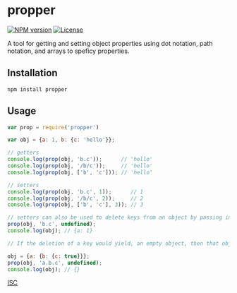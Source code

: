 # propper

[![NPM version][npm-img]][npm-url]
[![License][license-img]][license-url]

A tool for getting and setting object properties using dot notation, path notation, and arrays to speficy properties.

## Installation

```
npm install propper
```

## Usage

``` javascript
var prop = require('propper')

var obj = {a: 1, b: {c: 'hello'}};

// getters
console.log(prop(obj, 'b.c'));      // 'hello'
console.log(prop(obj, '/b/c'));     // 'hello'
console.log(prop(obj, ['b', 'c'])); // 'hello'

// setters
console.log(prop(obj, 'b.c', 1));      // 1
console.log(prop(obj, '/b/c', 2));     // 2
console.log(prop(obj, ['b', 'c'], 3)); // 3

// setters can also be used to delete keys from an object by passing in undefined as the value
prop(obj, 'b.c', undefined);
console.log(obj); // {a: 1}

// If the deletion of a key would yield, an empty object, then that object will be removed too.

obj = {a: {b: {c: true}}};
prop(obj, 'a.b.c', undefined);
console.log(obj); // {}
```

[ISC][license-url]

[npm-img]: https://img.shields.io/npm/v/propper.svg?style=flat-square
[npm-url]: https://npmjs.com/package/propper
[license-img]: http://img.shields.io/npm/l/propper.svg?style=flat-square
[license-url]: LICENSE